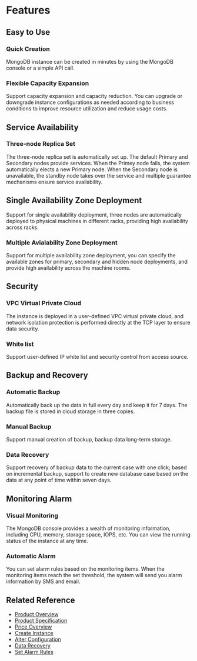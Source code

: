 # Features

## Easy to Use

### Quick Creation
MongoDB instance can be created in minutes by using the MongoDB console or a simple API call.

### Flexible Capacity Expansion
Support capacity expansion and capacity reduction. You can upgrade or downgrade instance configurations as needed according to business conditions to improve resource utilization and reduce usage costs.

## Service Availability

### Three-node Replica Set

The three-node replica set is automatically set up. The default Primary and Secondary nodes provide services. When the Primey node fails, the system automatically elects a new Primary node. When the Secondary node is unavailable, the standby node takes over the service and multiple guarantee mechanisms ensure service availability.

## Single Availability Zone Deployment

Support for single availability deployment, three nodes are automatically deployed to physical machines in different racks, providing high availability across racks.

### Multiple Avialability Zone Deployment

Support for multiple availability zone deployment, you can specify the available zones for primary, secondary and hidden node deployments, and provide high availability across the machine rooms.

## Security
 
### VPC Virtual Private Cloud
The instance is deployed in a user-defined VPC virtual private cloud, and network isolation protection is performed directly at the TCP layer to ensure data security.

### White list
Support user-defined IP white list and security control from access source.


## Backup and Recovery

### Automatic Backup
Automatically back up the data in full every day and keep it for 7 days. The backup file is stored in cloud storage in three copies.

### Manual Backup
Support manual creation of backup, backup data long-term storage.

### Data Recovery
Support recovery of backup data to the current case with one click; based on incremental backup, support to create new database case based on the data at any point of time within seven days.

## Monitoring Alarm

### Visual Monitoring
The MongoDB console provides a wealth of monitoring information, including CPU, memory, storage space, IOPS, etc. You can view the running status of the instance at any time.

### Automatic Alarm
You can set alarm rules based on the monitoring items. When the monitoring items reach the set threshold, the system will send you alarm information by SMS and email.

## Related Reference

- [Product Overview](../Introduction/What-Is-MongoDB.md)
- [Product Specification](../Product-Introduction/Specification.md)
- [Price Overview](../Pricing/Price-Overview.md)
- [Create Instance](../Getting-Started/Create-Instance.md)
- [Alter Configuration](../Operation-Guide/Instance-Management/Modify-Instance-Spec.md)
- [Data Recovery](../Operation-Guide/Backup/Restore-Instance.md)
- [Set Alarm Rules](../Operation-Guide/Monitoring/Alarm-Rules.md)


